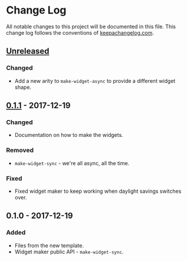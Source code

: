 # Change Log
All notable changes to this project will be documented in this file. This change log follows the conventions of [keepachangelog.com](http://keepachangelog.com/).

## [Unreleased]
### Changed
- Add a new arity to `make-widget-async` to provide a different widget shape.

## [0.1.1] - 2017-12-19
### Changed
- Documentation on how to make the widgets.

### Removed
- `make-widget-sync` - we're all async, all the time.

### Fixed
- Fixed widget maker to keep working when daylight savings switches over.

## 0.1.0 - 2017-12-19
### Added
- Files from the new template.
- Widget maker public API - `make-widget-sync`.

[Unreleased]: https://github.com/your-name/polyglot/compare/0.1.1...HEAD
[0.1.1]: https://github.com/your-name/polyglot/compare/0.1.0...0.1.1
